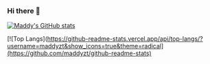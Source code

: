 ### Hi there 👋

[![Maddy's GitHub stats](https://github-readme-stats.vercel.app/api?username=maddyzt&show_icons=true&theme=radical)](https://github.com/maddyzt/github-readme-stats)

[![Top Langs](https://github-readme-stats.vercel.app/api/top-langs/?username=maddyzt&show_icons=true&theme=radical](https://github.com/maddyzt/github-readme-stats)



